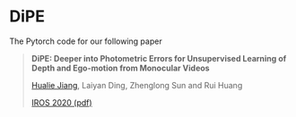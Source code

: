 # DiPE
The Pytorch code for our following paper

> **DiPE: Deeper into Photometric Errors for Unsupervised Learning of Depth and Ego-motion from Monocular Videos**
>
> [Hualie Jiang](https://hualie.github.io/), Laiyan Ding, Zhenglong Sun and Rui Huang
>
> [IROS 2020 (pdf)](http://ras.papercept.net/images/temp/IROS/files/0845.pdf)


